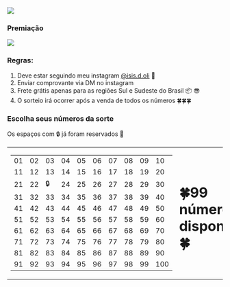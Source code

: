 <img src="https://user-images.githubusercontent.com/5923706/125210608-4dd93c00-e277-11eb-9a22-48676b4d5e55.png" >

### Premiação

<img src="https://user-images.githubusercontent.com/5923706/125210871-cab8e580-e278-11eb-9f4e-e4ac5de736c7.png" >

### Regras:

1. Deve estar seguindo meu instagram <a href="https://www.instagram.com/isis.d.oli" class="fa fa-instagram">@isis.d.oli</a> 🎉
2. Enviar comprovante via DM no instagram
3. Frete grátis apenas para as regiões Sul e Sudeste do Brasil 📦 😎
4. O sorteio irá ocorrer após a venda de todos os números 🍀🍀🍀

### Escolha seus números da sorte

Os espaços com 🔒 já foram reservados 🧐

<table style="width:100%">
  <tr>
    <td>
      <table style="width:100%">
        <tr>
          <td>01</td>
          <td>02</td>
          <td>03</td>
          <td>04</td>
          <td>05</td>
          <td>06</td>
          <td>07</td>
          <td>08</td>
          <td>09</td>
          <td>10</td>
        </tr>
        <tr>
          <td>11</td>
          <td>12</td>
          <td>13</td>
          <td>14</td>
          <td>15</td>
          <td>16</td>
          <td>17</td>
          <td>18</td>
          <td>19</td>
          <td>20</td>
        </tr>
        <tr>
          <td>21</td>
          <td>22</td>
          <td>🔒</td>
          <td>24</td>
          <td>25</td>
          <td>26</td>
          <td>27</td>
          <td>28</td>
          <td>29</td>
          <td>30</td>
        </tr>
        <tr>
          <td>31</td>
          <td>32</td>
          <td>33</td>
          <td>34</td>
          <td>35</td>
          <td>36</td>
          <td>37</td>
          <td>38</td>
          <td>39</td>
          <td>40</td>
        </tr>
        <tr>
          <td>41</td>
          <td>42</td>
          <td>43</td>
          <td>44</td>
          <td>45</td>
          <td>46</td>
          <td>47</td>
          <td>48</td>
          <td>49</td>
          <td>50</td>
        </tr>
        <tr>
          <td>51</td>
          <td>52</td>
          <td>53</td>
          <td>54</td>
          <td>55</td>
          <td>56</td>
          <td>57</td>
          <td>58</td>
          <td>59</td>
          <td>60</td>
        </tr>
        <tr>
          <td>61</td>
          <td>62</td>
          <td>63</td>
          <td>64</td>
          <td>65</td>
          <td>66</td>
          <td>67</td>
          <td>68</td>
          <td>69</td>
          <td>70</td>
        </tr>
        <tr>
          <td>71</td>
          <td>72</td>
          <td>73</td>
          <td>74</td>
          <td>75</td>
          <td>76</td>
          <td>77</td>
          <td>78</td>
          <td>79</td>
          <td>80</td>
        </tr>
        <tr>
          <td>81</td>
          <td>82</td>
          <td>83</td>
          <td>84</td>
          <td>85</td>
          <td>86</td>
          <td>87</td>
          <td>88</td>
          <td>89</td>
          <td>90</td>
        </tr>
        <tr>
          <td>91</td>
          <td>92</td>
          <td>93</td>
          <td>94</td>
          <td>95</td>
          <td>96</td>
          <td>97</td>
          <td>98</td>
          <td>99</td>
          <td>100</td>
        </tr>
      </table>
    </td>
    <td>
      <h1>🍀99 números disponíveis🍀</h1>
    </td>
  </tr>
</table>